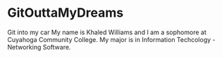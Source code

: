 # GitOuttaMyDreams
Git into my car
My name is Khaled Williams and I am a sophomore at Cuyahoga Community College. My major is in Information Techcology - Networking Software. 
